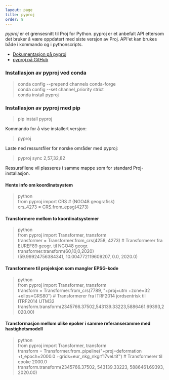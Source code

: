 ```yaml
---
layout: page
title: pyproj
order: 8
---
```


*pyproj* er et grensesnitt til Proj for Python. pyproj er et anbefalt API ettersom det bruker å være oppdatert med siste versjon av Proj. API'et kan brukes både i kommando og i pythonscripts.

* [Dokumentasjon på pyproj](https://pyproj4.github.io/pyproj/stable/)
* [pyproj på GitHub](https://github.com/pyproj4/pyproj)

### Installasjon av pyproj ved conda

> conda config --prepend channels conda-forge \
> conda config --set channel_priority strict \
> conda install pyproj

### Installasjon av pyproj med pip

> pip install pyproj

Kommando for å vise installert versjon:

> pyproj

Laste ned ressursfiler for norske områder med pyproj:

> pyproj sync 2,57,32,82

Ressursfilene vil plasseres i samme mappe som for standard Proj-installasjon.

#### Hente info om koordinatsystem

> python \
> from pyproj import CRS # (NGO48 geografisk) \
> crs_4273 = CRS.from_epsg(4273)

#### Transformere mellom to koordinatsystemer

> python \
> from pyproj import Transformer, transform \
> transformer = Transformer.from_crs(4258, 4273) # Transformerer fra EUREF89 geogr. til NGO48 geogr. \
> transformer.transform(60,10,0,2020) \
(59.99924756384341, 10.004772119609207, 0.0, 2020.0)

#### Transformere til projeksjon som mangler EPSG-kode

> python \
> from pyproj import Transformer, transform \
> transform = Transformer.from_crs(7789, "+proj=utm +zone=32 +ellps=GRS80") # Transformerer fra ITRF2014 jordsentrisk til ITRF2014 UTM32 \
> transform.transform(2345766.37502,543139.33223,5886461.69393,2020.00)

#### Transformasjon mellom ulike epoker i samme referanseramme med hastighetsmodell

> python \
> from pyproj import Transformer, transform \
> transform = Transformer.from_pipeline("+proj=deformation +t_epoch=2000.0 +grids=eur_nkg_nkgrf17vel.tif") # Transformerer til epoke 2000.0 \
> transform.transform(2345766.37502, 543139.33223, 5886461.69393, 2020.00)
